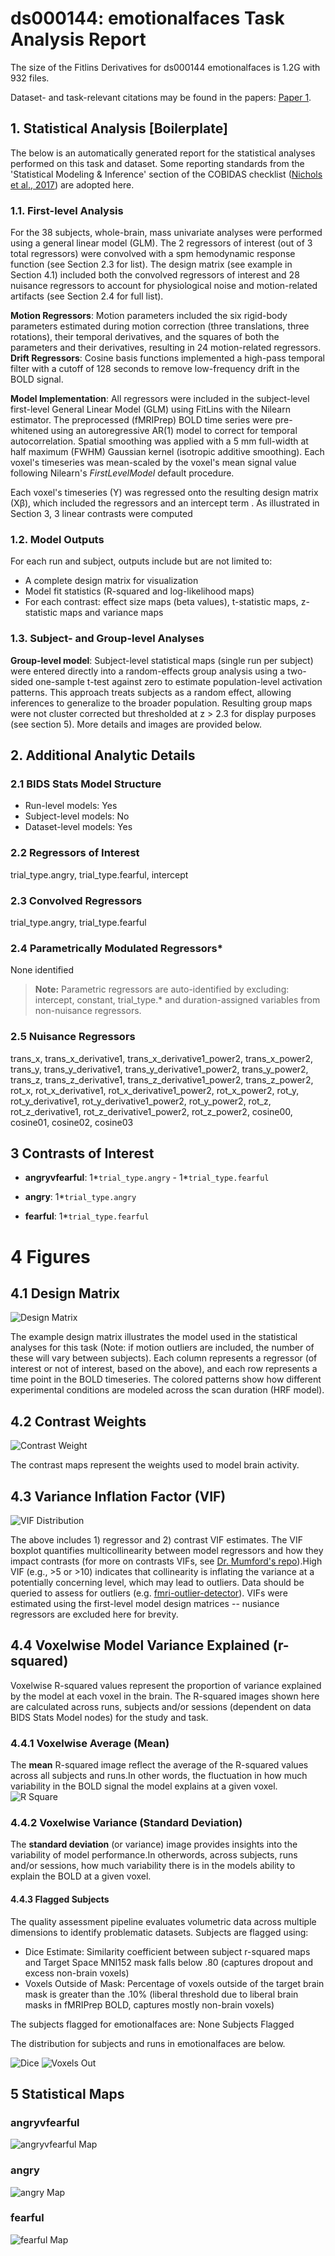 # ds000144: emotionalfaces Task Analysis Report

The size of the Fitlins Derivatives for ds000144 emotionalfaces is 1.2G with 932 files.

Dataset- and task-relevant citations may be found in the papers: [Paper 1](https://journals.plos.org/plosone/article?id=10.1371/journal.pone.0116854).

## 1. Statistical Analysis [Boilerplate]

The below is an automatically generated report for the statistical analyses performed on this task and dataset. Some reporting standards from the 'Statistical Modeling & Inference' section of the COBIDAS checklist ([Nichols et al., 2017](https://www.nature.com/articles/nn.4500)) are adopted here.

### 1.1. First-level Analysis
For the 38 subjects, whole-brain, mass univariate analyses were performed using a general linear model (GLM). The 2 regressors of interest (out of 3 total regressors) were convolved with a spm hemodynamic response function (see Section 2.3 for list). The design matrix (see example in Section 4.1) included both the convolved regressors of interest and 28 nuisance regressors to account for physiological noise and motion-related artifacts (see Section 2.4 for full list).

**Motion Regressors**: Motion parameters included the six rigid-body parameters estimated during motion correction (three translations, three rotations), their temporal derivatives, and the squares of both the parameters and their derivatives, resulting in 24 motion-related regressors.
**Drift Regressors**: Cosine basis functions implemented a high-pass temporal filter with a cutoff of 128 seconds to remove low-frequency drift in the BOLD signal.

**Model Implementation**: All regressors were included in the subject-level first-level General Linear Model (GLM) using FitLins with the Nilearn estimator. The preprocessed (fMRIPrep) BOLD time series were pre-whitened using an autoregressive AR(1) model to correct for temporal autocorrelation. Spatial smoothing was applied with a 5 mm full-width at half maximum (FWHM) Gaussian kernel (isotropic additive smoothing). Each voxel's timeseries was mean-scaled by the voxel's mean signal value following Nilearn's *FirstLevelModel* default procedure.

Each voxel's timeseries (Y) was regressed onto the resulting design matrix (Xβ), which included the regressors and an intercept term . As illustrated in Section 3, 3 linear contrasts were computed

### 1.2. Model Outputs
For each run and subject, outputs include but are not limited to:
- A complete design matrix for visualization
- Model fit statistics (R-squared and log-likelihood maps)
- For each contrast: effect size maps (beta values), t-statistic maps, z-statistic maps and variance maps

### 1.3. Subject- and Group-level Analyses
**Group-level model**: Subject-level statistical maps (single run per subject) were entered directly into a random-effects group analysis using a two-sided one-sample t-test against zero to estimate population-level activation patterns. This approach treats subjects as a random effect, allowing inferences to generalize to the broader population. Resulting group maps were not cluster corrected but thresholded at z > 2.3 for display purposes (see section 5). More details and images are provided below. 

## 2. Additional Analytic Details 


### 2.1 BIDS Stats Model Structure
- Run-level models: Yes
- Subject-level models: No
- Dataset-level models: Yes 

### 2.2 Regressors of Interest
trial_type.angry, trial_type.fearful, intercept

### 2.3 Convolved Regressors
trial_type.angry, trial_type.fearful

### 2.4 Parametrically Modulated Regressors*
None identified


> **Note:** Parametric regressors are auto-identified by excluding: intercept, constant, trial_type.* and duration-assigned variables from non-nuisance regressors.

### 2.5 Nuisance Regressors
trans_x, trans_x_derivative1, trans_x_derivative1_power2, trans_x_power2, trans_y, trans_y_derivative1, trans_y_derivative1_power2, trans_y_power2, trans_z, trans_z_derivative1, trans_z_derivative1_power2, trans_z_power2, rot_x, rot_x_derivative1, rot_x_derivative1_power2, rot_x_power2, rot_y, rot_y_derivative1, rot_y_derivative1_power2, rot_y_power2, rot_z, rot_z_derivative1, rot_z_derivative1_power2, rot_z_power2, cosine00, cosine01, cosine02, cosine03

## 3 Contrasts of Interest
- **angryvfearful**: 1*`trial_type.angry` - 1*`trial_type.fearful`

- **angry**: 1*`trial_type.angry`

- **fearful**: 1*`trial_type.fearful`


# 4 Figures

## 4.1 Design Matrix
![Design Matrix](./files/ds000144_task-emotionalfaces_design-matrix.svg)

The example design matrix illustrates the model used in the statistical analyses for this task (Note: if motion outliers are included, the number of these will vary between subjects). Each column represents a regressor (of interest or not of interest, based on the above), and each row represents a time point in the BOLD timeseries. The colored patterns show how different experimental conditions are modeled across the scan duration (HRF model).

## 4.2 Contrast Weights
![Contrast Weight](./files/ds000144_task-emotionalfaces_contrast-matrix.svg)

The contrast maps represent the weights used to model brain activity.

## 4.3 Variance Inflation Factor (VIF)
![VIF Distribution](./files/ds000144_task-emotionalfaces_vif-boxplot.png)

The above includes 1) regressor and 2) contrast VIF estimates. The VIF boxplot quantifies multicollinearity between model regressors and how they impact contrasts (for more on contrasts VIFs, see [Dr. Mumford's repo](https://github.com/jmumford/vif_contrasts)).High VIF (e.g., >5 or >10) indicates that collinearity is inflating the variance at a potentially concerning level, which may lead to outliers.  Data should be queried to assess for outliers (e.g. [fmri-outlier-detector](https://github.com/jmumford/fmri-outlier-detector)). VIFs were estimated using the first-level model design matrices -- nusiance regressors are excluded here for brevity.

## 4.4 Voxelwise Model Variance Explained (r-squared)
Voxelwise R-squared values represent the proportion of variance explained by the model at each voxel in the brain. The R-squared images shown here are calculated across runs, subjects and/or sessions (dependent on data BIDS Stats Model nodes) for the study and task.

### 4.4.1 Voxelwise Average (Mean)
The **mean** R-squared image reflect the average of the R-squared values across all subjects and runs.In other words, the fluctuation in how much variability in the BOLD signal the model explains at a given voxel.
![R Square](files/ds000144_task-emotionalfaces_rsquare-mean.png)

### 4.4.2 Voxelwise Variance (Standard Deviation)
The **standard deviation** (or variance) image provides insights into the variability of model performance.In otherwords, across subjects, runs and/or sessions, how much variability there is in the models ability to explain the BOLD at a given voxel.

#### 4.4.3 Flagged Subjects
The quality assessment pipeline evaluates volumetric data across multiple dimensions to identify problematic datasets. Subjects are flagged using: 

  - Dice Estimate: Similarity coefficient between subject r-squared maps and Target Space MNI152 mask falls below .80 (captures dropout and excess non-brain voxels) 
  - Voxels Outside of Mask: Percentage of voxels outside of the target brain mask is greater than the .10% (liberal threshold due to liberal brain masks in fMRIPrep BOLD, captures mostly non-brain voxels) 

The subjects flagged for emotionalfaces are:
None Subjects Flagged

The distribution for subjects and runs in emotionalfaces are below. 

![Dice](files/ds000144_task-emotionalfaces_hist-dicesimilarity.png)
![Voxels Out](files/ds000144_task-emotionalfaces_hist-voxoutmask.png)

## 5 Statistical Maps

### angryvfearful
![angryvfearful Map](files/ds000144_task-emotionalfaces_contrast-angryvfearful_map.png)

### angry
![angry Map](files/ds000144_task-emotionalfaces_contrast-angry_map.png)

### fearful
![fearful Map](files/ds000144_task-emotionalfaces_contrast-fearful_map.png)
